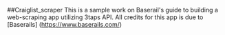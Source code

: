 ##Craiglist_scraper
This is a sample work on Baserail's guide to building a web-scraping app utilizing 3taps API. 
All credits for this app is due to [Baserails] (https://www.baserails.com/)
